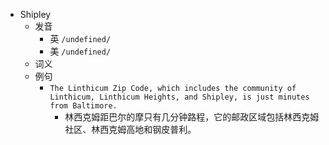 - Shipley
  - 发音
    - 英 `/undefined/`
    - 美 `/undefined/`
  - 词义
  - 例句
    - `The Linthicum Zip Code, which includes the community of Linthicum, Linthicum Heights, and Shipley, is just minutes from Baltimore.`
      - 林西克姆距巴尔的摩只有几分钟路程，它的邮政区域包括林西克姆社区、林西克姆高地和钢皮普利。

